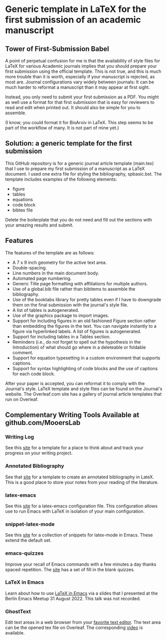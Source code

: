 # Generic template in LaTeX for the first submission of an academic manuscript

## Tower of First-Submission Babel

A point of perpetual confusion for me is that the availability of style files for LaTeX for various Academic journals implies that you should prepare your first submission using the official template.
This is not true, and this is much more trouble than it is worth, especially if your manuscript is rejected, as most are.
Journal  configurations vary widely between journals: It can be much harder to reformat a manuscript than it may appear at first sight.

Instead, you only need to submit your first submission as a PDF.
You might as well use a format for that first submission that is easy for reviewers to read and edit when printed out.
It should also be simple for you to assemble.

(I know; you could format it for BioArxiv in LaTeX. 
This step seems to be part of the workflow of many. 
It is not part of mine yet.)

## Solution: a generic template for the first submission

This GitHub repository is for a generic journal article template (main.tex) that I use to prepare my first submission of a manuscript as a LaTeX document.
I used one extra file for styling the bibliography, spbasic.bst.
The template includes examples of the following elements:

- figure
- tables
- equations
- code block
- bibtex file

Delete the boilerplate that you do not need and fill out the sections with your amazing results and submit.

## Features

The features of the template are as follows:

- A 7 x 9 inch geometry for the active text area.
- Double-spacing.
- Line numbers in the main document body.
- Automated page numbering.
- Generic Title page formatting with affiliations for multiple authors.
- Use of a global.bib file rather than bibitems to assemble the bibliography.
- Use of the booktabs library for pretty tables even if I have to downgrade them on the final submission with the journal's style file.
- A list of tables is autogenerated.
- Use of the graphicx package to import images.
- Support for including figures in an old fashioned Figure section rather than embedding the figures in the text. You can navigate instantly to a figure via hyperlinked labels. A list of figures is autogenerated.
- Support for including tables in a Tables section.
- Reminders (i.e., do not forget to spell out the hypothesis in the Introduction) of what should go where in a deleteable or foldable comment.
- Support for equation typesetting in a custom environment that supports captions.
- Support for syntax highlighting of code blocks and the use of captions for each code block.

After your paper is accepted, you can reformat it to comply with the Journal's style.
LaTeX template and style files can be found on the Journal's website.
The Overleaf.com site has a gallery of journal article templates that run on Overleaf.

## Complementary Writing Tools Available at github.com/MooersLab

### Writing Log

See this [site](https://github.com/MooersLab/writingLogTemplate) for a template for a place to think about and track your progress on your writing project.

### Annotated Bibliography

See that [site]() for a template to create an annotated bibliography in LateX. This is a good place to store your notes from your reading of the literature.

### latex-emacs

See this [site](https://github.com/MooersLab/latex-emacs) for a latex-emacs configuration file.
This configuration allows use to run Emacs with LaTeX in isolation of your main configuration.

### snippet-latex-mode

See this [site](https://github.com/MooersLab/snippet-latex-mode) for a collection of snippets for latex-mode in Emacs.
These extend the default set.

### emacs-quizzes

Improve your recall of Emacs commands with a few minutes  a day thanks spaced repetition. 
The [site](https://github.com/MooersLab/qemacs) has a set of fill in the blank quizzes.

### LaTeX in Emacs

Learn about how to use [LaTeX in Emacs](https://github.com/MooersLab/BerlinEmacsAugust2022) via a slides that I presented at the Berlin Emacs Meetup 31 August 2022.
This talk was not recorded.

### GhostText

Edit text areas in a web browser from your [favorite text editor](https://github.com/MooersLab/DSW22ghosttext).
The text area can be the opened tex file on Overleaf.
The corresponding [video](https://mediasite.ouhsc.edu/Mediasite/Channel/python/watch/4da0872f028c4255ae12935655e911321d) is available.
